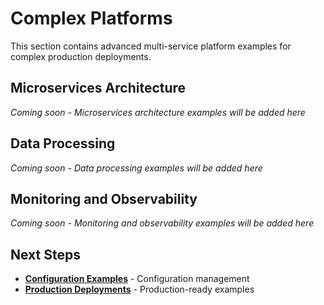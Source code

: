 # Complex Platforms

This section contains advanced multi-service platform examples for complex production deployments.

## Microservices Architecture

*Coming soon - Microservices architecture examples will be added here*

## Data Processing

*Coming soon - Data processing examples will be added here*

## Monitoring and Observability

*Coming soon - Monitoring and observability examples will be added here*

## Next Steps

- **[Configuration Examples](../configs/index.md)** - Configuration management
- **[Production Deployments](../production/index.md)** - Production-ready examples 